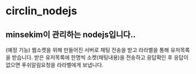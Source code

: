 # circlin_nodejs

## minsekim이 관리하는 nodejs입니다..
 (예정 기능)
 웹소켓을 위해 만들어진 서버로 채팅 전송을 받고 라라벨을 통해 유저목록을 받습니다.
 받은 유저목록에 한명씩 소켓(채팅내용)을 전송하고 응답확인 후 응답이 없으면 푸쉬알림요청을 라라벨에게 보냅니다.